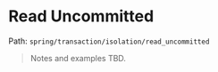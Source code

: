 # Read Uncommitted

Path: `spring/transaction/isolation/read_uncommitted`

> Notes and examples TBD.
